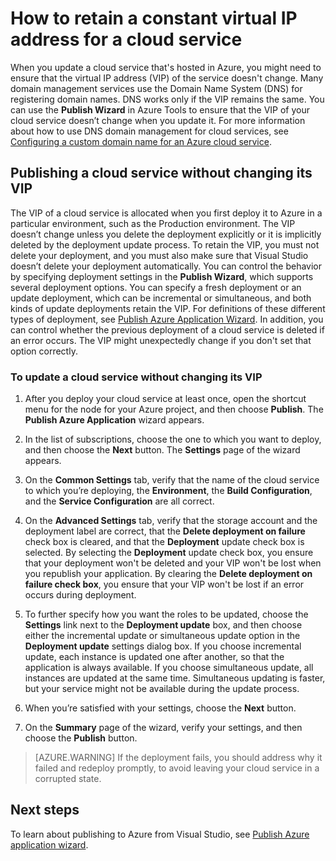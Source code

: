 <properties
   pageTitle="How to retain a constant virtual IP address for a cloud service | Microsoft Azure"
   description="Learn how to ensure that the virtual IP address (VIP) of your Azure cloud service doesn't change."
   services="visual-studio-online"
   documentationCenter="na"
   authors="TomArcher"
   manager="douge"
   editor="" />
<tags
   ms.service="multiple"
   ms.devlang="dotnet"
   ms.topic="article"
   ms.tgt_pltfrm="na"
   ms.workload="multiple"
   ms.date="08/15/2016"
   ms.author="tarcher" />

# How to retain a constant virtual IP address for a cloud service

When you update a cloud service that's hosted in Azure, you might need to ensure that the virtual IP address (VIP) of the service doesn't change. Many domain management services use the Domain Name System (DNS) for registering domain names. DNS works only if the VIP remains the same. You can use the **Publish Wizard** in Azure Tools to ensure that the VIP of your cloud service doesn’t change when you update it. For more information about how to use DNS domain management for cloud services, see [Configuring a custom domain name for an Azure cloud service](./cloud-services/cloud-services-custom-domain-name.md).

## Publishing a cloud service without changing its VIP

The VIP of a cloud service is allocated when you first deploy it to Azure in a particular environment, such as the Production environment. The VIP doesn’t change unless you delete the deployment explicitly or it is implicitly deleted by the deployment update process. To retain the VIP, you must not delete your deployment, and you must also make sure that Visual Studio doesn’t delete your deployment automatically. You can control the behavior by specifying deployment settings in the **Publish Wizard**, which supports several deployment options. You can specify a fresh deployment or an update deployment, which can be incremental or simultaneous, and both kinds of update deployments retain the VIP. For definitions of these different types of deployment, see [Publish Azure Application Wizard](vs-azure-tools-publish-azure-application-wizard.md).  In addition, you can control whether the previous deployment of a cloud service is deleted if an error occurs. The VIP might unexpectedly change if you don't set that option correctly.

### To update a cloud service without changing its VIP

1. After you deploy your cloud service at least once, open the shortcut menu for the node for your Azure project, and then choose **Publish**. The **Publish Azure Application** wizard appears.

1. In the list of subscriptions, choose the one to which you want to deploy, and then choose the **Next** button. The **Settings** page of the wizard appears.

1. On the **Common Settings** tab, verify that the name of the cloud service to which you’re deploying, the **Environment**, the **Build Configuration**, and the **Service Configuration** are all correct.

1. On the **Advanced Settings** tab, verify that the storage account and the deployment label are correct, that the **Delete deployment on failure** check box is cleared, and that the **Deployment** update check box is selected. By selecting the **Deployment** update check box, you ensure that your deployment won't be deleted and your VIP won't be lost when you republish your application. By clearing the **Delete deployment on failure check box**, you ensure that your VIP won't be lost if an error occurs during deployment.

1. To further specify how you want the roles to be updated, choose the  **Settings** link next to the **Deployment update** box, and then choose either the incremental update or simultaneous update option in the **Deployment update** settings dialog box. If you choose incremental update, each instance is updated one after another, so that the application is always available. If you choose simultaneous update, all instances are updated at the same time. Simultaneous updating is faster, but your service might not be available during the update process.

1. When you’re satisfied with your settings, choose the **Next** button.

1. On the **Summary** page of the wizard, verify your settings, and then choose the **Publish** button.

  >[AZURE.WARNING] If the deployment fails, you should address why it failed and redeploy promptly, to avoid leaving your cloud service in a corrupted state.

## Next steps

To learn about publishing to Azure from Visual Studio, see [Publish Azure application wizard](vs-azure-tools-publish-azure-application-wizard.md).
